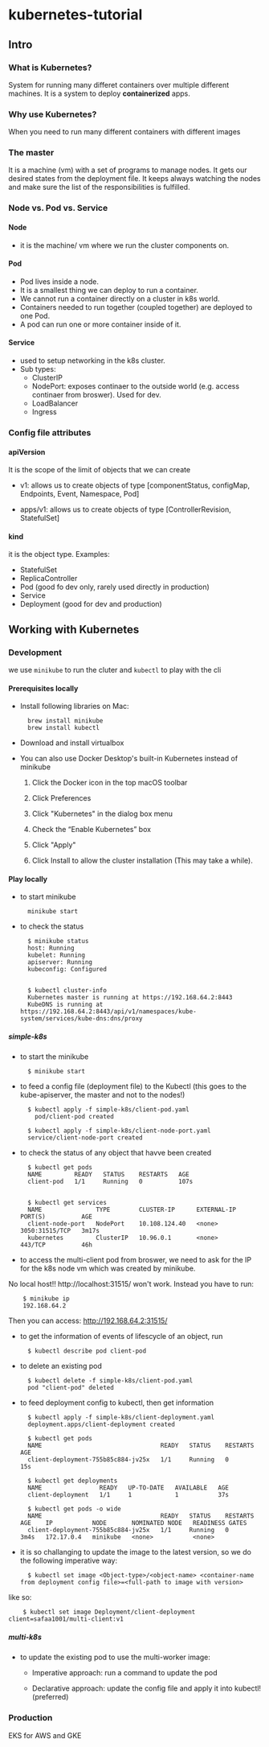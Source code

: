 # kubernetes-tutorial

## Intro 

### What is Kubernetes?
System for running many differet containers over multiple different machines.
It is a system to deploy **containerized** apps.


### Why use Kubernetes?
When you need to run many different containers with different images

### The master

It is a machine (vm) with a set of programs to manage nodes. It gets our desired states from the deployment file.
It keeps always watching the nodes and make sure the list of the responsibilities is fulfilled. 

### Node vs. Pod vs. Service

#### Node

- it is the machine/ vm where we run the cluster components on.

#### Pod

- Pod lives inside a node.
- It is a smallest thing we can deploy to run a container.
- We cannot run a container directly on a cluster in k8s world.
- Containers needed to run together (coupled together) are deployed to one Pod.
- A pod can run one or more container inside of it.
 
#### Service

- used to setup networking in the k8s cluster.
- Sub types:
    - ClusterIP
    - NodePort: exposes continaer to the outside world (e.g. access continaer from broswer). Used for dev.
    - LoadBalancer
    - Ingress

### Config file attributes

#### apiVersion 

It is the scope of the limit of objects that we can create

- v1: allows us to create objects of type [componentStatus, configMap, Endpoints, Event, Namespace, Pod]

- apps/v1: allows us to create objects of type [ControllerRevision, StatefulSet]

#### kind 
it is the object type. Examples:

- StatefulSet
- ReplicaController
- Pod (good fo dev only, rarely used directly in production)
- Service
- Deployment (good for dev and production)

## Working with Kubernetes

### Development 
we use `minikube` to run the cluter and `kubectl` to play with the cli

#### Prerequisites locally

- Install following libraries on Mac:

        brew install minikube
        brew install kubectl

- Download and install virtualbox

- You can also use Docker Desktop's built-in Kubernetes instead of minikube

    1. Click the Docker icon in the top macOS toolbar
    
    2. Click Preferences
    
    3. Click "Kubernetes" in the dialog box menu
    
    4. Check the “Enable Kubernetes” box
    
    5. Click "Apply"
    
    6. Click Install to allow the cluster installation (This may take a while).


#### Play locally

- to start minikube

        minikube start

- to check the status
        
        $ minikube status
        host: Running
        kubelet: Running
        apiserver: Running
        kubeconfig: Configured

        
        $ kubectl cluster-info
        Kubernetes master is running at https://192.168.64.2:8443
        KubeDNS is running at https://192.168.64.2:8443/api/v1/namespaces/kube-system/services/kube-dns:dns/proxy

##### simple-k8s

- to start the minikube

        $ minikube start

- to feed a config file (deployment file) to the Kubectl (this goes to the kube-apiserver, the master and not to the nodes!)
        
        $ kubectl apply -f simple-k8s/client-pod.yaml
          pod/client-pod created

        $ kubectl apply -f simple-k8s/client-node-port.yaml
        service/client-node-port created

        
- to check the status of any object that havve been created

        $ kubectl get pods
        NAME         READY   STATUS    RESTARTS   AGE
        client-pod   1/1     Running   0          107s
        
        
        $ kubectl get services
        NAME               TYPE        CLUSTER-IP      EXTERNAL-IP   PORT(S)          AGE
        client-node-port   NodePort    10.108.124.40   <none>        3050:31515/TCP   3m17s
        kubernetes         ClusterIP   10.96.0.1       <none>        443/TCP          46h

- to access the multi-client pod from broswer, we need to ask for the IP for the k8s node vm which was created by minikube.

No local host!! http://localhost:31515/ won't work. Instead you have to run:

        $ minikube ip
        192.168.64.2

Then you can access: http://192.168.64.2:31515/

- to get the information of events of lifescycle of an object, run

        $ kubectl describe pod client-pod

- to delete an existing pod

        $ kubectl delete -f simple-k8s/client-pod.yaml
        pod "client-pod" deleted

- to feed deployment config to kubectl, then get information

        $ kubectl apply -f simple-k8s/client-deployment.yaml
        deployment.apps/client-deployment created

        $ kubectl get pods 
        NAME                                 READY   STATUS    RESTARTS   AGE
        client-deployment-755b85c884-jv25x   1/1     Running   0          15s
        
        $ kubectl get deployments
        NAME                READY   UP-TO-DATE   AVAILABLE   AGE
        client-deployment   1/1     1            1           37s

        $ kubectl get pods -o wide
        NAME                                 READY   STATUS    RESTARTS   AGE    IP           NODE       NOMINATED NODE   READINESS GATES
        client-deployment-755b85c884-jv25x   1/1     Running   0          3m4s   172.17.0.4   minikube   <none>           <none>

- it is so challanging to update the image to the latest version, so we do the following imperative way:

        $ kubectl set image <Object-type>/<object-name> <container-name from deployment config file>=<full-path to image with version>

like so:

        $ kubectl set image Deployment/client-deployment client=safaa1001/multi-client:v1
         

##### multi-k8s

- to update the existing pod to use the multi-worker image:
  
    - Imperative approach: run a command to update the pod
   
    - Declarative approach: update the config file and apply it into kubectl! (preferred)
    



### Production

EKS for AWS and GKE